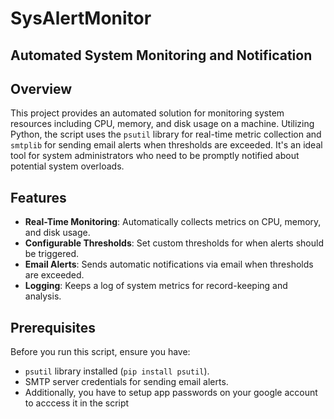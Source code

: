 # SysAlertMonitor

## Automated System Monitoring and Notification

## Overview
This project provides an automated solution for monitoring system resources including CPU, memory, and disk usage on a machine. Utilizing Python, the script uses the `psutil` library for real-time metric collection and `smtplib` for sending email alerts when thresholds are exceeded. It's an ideal tool for system administrators who need to be promptly notified about potential system overloads.

## Features
- **Real-Time Monitoring**: Automatically collects metrics on CPU, memory, and disk usage.
- **Configurable Thresholds**: Set custom thresholds for when alerts should be triggered.
- **Email Alerts**: Sends automatic notifications via email when thresholds are exceeded.
- **Logging**: Keeps a log of system metrics for record-keeping and analysis.

## Prerequisites
Before you run this script, ensure you have:
- `psutil` library installed (`pip install psutil`).
- SMTP server credentials for sending email alerts.
- Additionally, you have to setup app passwords on your google account to acccess it in the script
